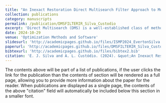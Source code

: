 ```yaml
---
title: "An Inexact Restoration Direct Multisearch Filter Approach to Multiobjective Constrained Derivative-free Optimization"
collection: publications
category: manuscripts
permalink: /publication/DMSFILTERIR_Silva_Custodio
excerpt: 'Direct Multisearch (DMS) is a well-established class of methods for multiobjective derivative-free optimization, where constraints are addressed by an extreme barrier approach, only evaluating feasible points. In this work, we propose the replacement of this extreme barrier approach by a filter strategy, combined with an inexact feasibility restoration step, to address constraints in the DMS framework. The filter approach treats feasibility as an additional component of the objective function that needs to be minimized. The inexact restoration step attempts to generate new feasible points, contributing to prioritize this feasibility, a requirement for the good performance of any filter approach. Theoretical results are provided, analysing the different types of sequences of points generated by the new algorithm, and numerical experiments on a set of nonlinearly constrained biobjective problems are reported, stating the good algorithmic performance of the proposed approach.'
date: 2024-10-29
venue: 'Optimization Methods and Software'
slidesurl: 'http://academicpages.github.io/files/ISMP2024_EvertonSilva.pdf'
paperurl: 'http://academicpages.github.io/files/DMSFILTERIR_Silva_Custodio.pdf'
bibtexurl: 'http://academicpages.github.io/files/bibtex2.bib'
citation: 'E. J. Silva and A. L. Custódio. (2024). &quot;An Inexact Restoration Direct Multisearch Filter Approach to Multiobjective Constrained Derivative-free Optimization.&quot; <i>Optimization Methods and Software</i>. pp. 1–27. doi: 10.1080/10556788.2024.2412646.'
---
```


The contents above will be part of a list of publications, if the user clicks the link for the publication than the contents of section will be rendered as a full page, allowing you to provide more information about the paper for the reader. When publications are displayed as a single page, the contents of the above "citation" field will automatically be included below this section in a smaller font.